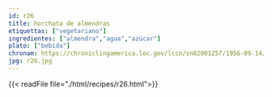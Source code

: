```yaml
---
id: r26
title: horchata de almendras
etiquettas: ["vegetariano"]
ingredientes: ["almendra","agua","azúcar"]
plato: ["bebida"]
chronam: https://chroniclingamerica.loc.gov/lccn/sn82001257/1956-09-14/ed-1/seq-4/
jpg: r26.jpg
---
```


{{< readFile file="./html/recipes/r26.html">}}